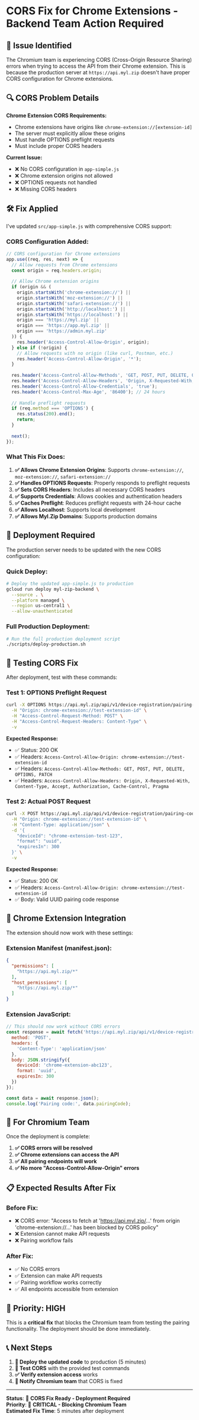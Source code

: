 # CORS Fix for Chrome Extensions - Backend Team Action Required

## 🚨 **Issue Identified**

The Chromium team is experiencing CORS (Cross-Origin Resource Sharing) errors when trying to access the API from their Chrome extension. This is because the production server at `https://api.myl.zip` doesn't have proper CORS configuration for Chrome extensions.

## 🔍 **CORS Problem Details**

**Chrome Extension CORS Requirements:**
- Chrome extensions have origins like `chrome-extension://[extension-id]`
- The server must explicitly allow these origins
- Must handle OPTIONS preflight requests
- Must include proper CORS headers

**Current Issue:**
- ❌ No CORS configuration in `app-simple.js`
- ❌ Chrome extension origins not allowed
- ❌ OPTIONS requests not handled
- ❌ Missing CORS headers

## 🛠️ **Fix Applied**

I've updated `src/app-simple.js` with comprehensive CORS support:

### **CORS Configuration Added:**

```javascript
// CORS configuration for Chrome extensions
app.use((req, res, next) => {
  // Allow requests from Chrome extensions
  const origin = req.headers.origin;
  
  // Allow Chrome extension origins
  if (origin && (
    origin.startsWith('chrome-extension://') ||
    origin.startsWith('moz-extension://') ||
    origin.startsWith('safari-extension://') ||
    origin.startsWith('http://localhost:') ||
    origin.startsWith('https://localhost:') ||
    origin === 'https://myl.zip' ||
    origin === 'https://app.myl.zip' ||
    origin === 'https://admin.myl.zip'
  )) {
    res.header('Access-Control-Allow-Origin', origin);
  } else if (!origin) {
    // Allow requests with no origin (like curl, Postman, etc.)
    res.header('Access-Control-Allow-Origin', '*');
  }
  
  res.header('Access-Control-Allow-Methods', 'GET, POST, PUT, DELETE, OPTIONS, PATCH');
  res.header('Access-Control-Allow-Headers', 'Origin, X-Requested-With, Content-Type, Accept, Authorization, Cache-Control, Pragma');
  res.header('Access-Control-Allow-Credentials', 'true');
  res.header('Access-Control-Max-Age', '86400'); // 24 hours
  
  // Handle preflight requests
  if (req.method === 'OPTIONS') {
    res.status(200).end();
    return;
  }
  
  next();
});
```

### **What This Fix Does:**

1. **✅ Allows Chrome Extension Origins**: Supports `chrome-extension://`, `moz-extension://`, `safari-extension://`
2. **✅ Handles OPTIONS Requests**: Properly responds to preflight requests
3. **✅ Sets CORS Headers**: Includes all necessary CORS headers
4. **✅ Supports Credentials**: Allows cookies and authentication headers
5. **✅ Caches Preflight**: Reduces preflight requests with 24-hour cache
6. **✅ Allows Localhost**: Supports local development
7. **✅ Allows Myl.Zip Domains**: Supports production domains

## 🚀 **Deployment Required**

The production server needs to be updated with the new CORS configuration:

### **Quick Deploy:**
```bash
# Deploy the updated app-simple.js to production
gcloud run deploy myl-zip-backend \
  --source . \
  --platform managed \
  --region us-central1 \
  --allow-unauthenticated
```

### **Full Production Deployment:**
```bash
# Run the full production deployment script
./scripts/deploy-production.sh
```

## 🧪 **Testing CORS Fix**

After deployment, test with these commands:

### **Test 1: OPTIONS Preflight Request**
```bash
curl -X OPTIONS https://api.myl.zip/api/v1/device-registration/pairing-codes \
  -H "Origin: chrome-extension://test-extension-id" \
  -H "Access-Control-Request-Method: POST" \
  -H "Access-Control-Request-Headers: Content-Type" \
  -v
```

**Expected Response:**
- ✅ Status: 200 OK
- ✅ Headers: `Access-Control-Allow-Origin: chrome-extension://test-extension-id`
- ✅ Headers: `Access-Control-Allow-Methods: GET, POST, PUT, DELETE, OPTIONS, PATCH`
- ✅ Headers: `Access-Control-Allow-Headers: Origin, X-Requested-With, Content-Type, Accept, Authorization, Cache-Control, Pragma`

### **Test 2: Actual POST Request**
```bash
curl -X POST https://api.myl.zip/api/v1/device-registration/pairing-codes \
  -H "Origin: chrome-extension://test-extension-id" \
  -H "Content-Type: application/json" \
  -d '{
    "deviceId": "chrome-extension-test-123",
    "format": "uuid",
    "expiresIn": 300
  }' \
  -v
```

**Expected Response:**
- ✅ Status: 200 OK
- ✅ Headers: `Access-Control-Allow-Origin: chrome-extension://test-extension-id`
- ✅ Body: Valid UUID pairing code response

## 📱 **Chrome Extension Integration**

The extension should now work with these settings:

### **Extension Manifest (manifest.json):**
```json
{
  "permissions": [
    "https://api.myl.zip/*"
  ],
  "host_permissions": [
    "https://api.myl.zip/*"
  ]
}
```

### **Extension JavaScript:**
```javascript
// This should now work without CORS errors
const response = await fetch('https://api.myl.zip/api/v1/device-registration/pairing-codes', {
  method: 'POST',
  headers: {
    'Content-Type': 'application/json'
  },
  body: JSON.stringify({
    deviceId: 'chrome-extension-abc123',
    format: 'uuid',
    expiresIn: 300
  })
});

const data = await response.json();
console.log('Pairing code:', data.pairingCode);
```

## 🎯 **For Chromium Team**

Once the deployment is complete:

1. **✅ CORS errors will be resolved**
2. **✅ Chrome extensions can access the API**
3. **✅ All pairing endpoints will work**
4. **✅ No more "Access-Control-Allow-Origin" errors**

## 📋 **Expected Results After Fix**

### **Before Fix:**
- ❌ CORS error: "Access to fetch at 'https://api.myl.zip/...' from origin 'chrome-extension://...' has been blocked by CORS policy"
- ❌ Extension cannot make API requests
- ❌ Pairing workflow fails

### **After Fix:**
- ✅ No CORS errors
- ✅ Extension can make API requests
- ✅ Pairing workflow works correctly
- ✅ All endpoints accessible from extension

## 🚨 **Priority: HIGH**

This is a **critical fix** that blocks the Chromium team from testing the pairing functionality. The deployment should be done immediately.

## 📞 **Next Steps**

1. **🚀 Deploy the updated code** to production (5 minutes)
2. **🧪 Test CORS** with the provided test commands
3. **✅ Verify extension access** works
4. **📢 Notify Chromium team** that CORS is fixed

---

**Status**: 🔧 **CORS Fix Ready - Deployment Required**  
**Priority**: 🚨 **CRITICAL - Blocking Chromium Team**  
**Estimated Fix Time**: 5 minutes after deployment
